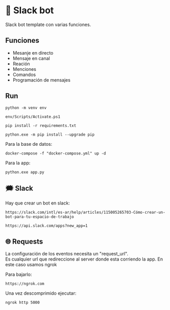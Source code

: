 # :robot: Slack bot

Slack bot template con varias funciones.

## Funciones

- Mesanje en directo
- Mensaje en canal
- Reación
- Menciones
- Comandos
- Programación de mensajes
  
## Run

```shell
python -m venv env
```

```shell
env/Scripts/Activate.ps1
```

```shell
pip install -r requirements.txt
```

```shell
python.exe -m pip install --upgrade pip
```

Para la base de datos:

```shell
docker-compose -f "docker-compose.yml" up -d
```

Para la app:

```shell
python.exe app.py
```

## :right_anger_bubble: Slack

Hay que crear un bot en slack:

```http
https://slack.com/intl/es-ar/help/articles/115005265703-Cómo-crear-un-bot-para-tu-espacio-de-trabajo
```

```http
https://api.slack.com/apps?new_app=1
```

## :globe_with_meridians: Requests

La configuración de los eventos necesita un "request_url".  
Es cualquier url que redireccione al server donde esta corriendo la app.
En este caso usamos ngrok

Para bajarlo:

```http
https://ngrok.com
```

Una vez descomprimido ejecutar:

```cmd
ngrok http 5000
```
